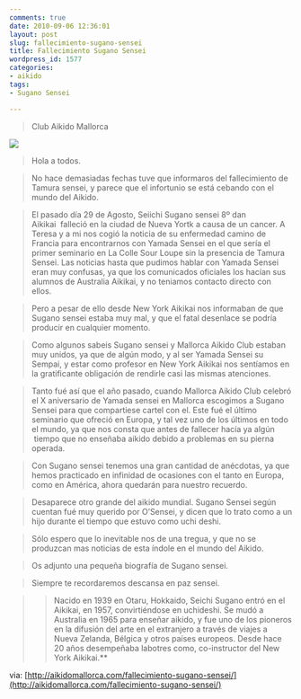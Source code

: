 ```yaml
---
comments: true
date: 2010-09-06 12:36:01
layout: post
slug: fallecimiento-sugano-sensei
title: Fallecimiento Sugano Sensei
wordpress_id: 1577
categories:
- aikido
tags:
- Sugano Sensei

---
```


>Club Aikido Mallorca

[![](http://aikidomallorca.com/wp-content/uploads/sugano-sensei-300x140.jpg)](http://aikidomallorca.com/wp-content/uploads/sugano-sensei.jpg)

>Hola a todos.

>No hace demasiadas fechas tuve que informaros del fallecimiento de Tamura sensei, y parece que el infortunio se está cebando con el mundo del Aikido.

>El pasado día 29 de Agosto, Seiichi Sugano sensei 8º dan Aikikai  falleció en la ciudad de Nueva Yortk a causa de un cancer. A Teresa y a mi nos cogió la noticia de su enfermedad camino de Francia para encontrarnos con Yamada Sensei en el que sería el primer seminario en La Colle Sour Loupe sin la presencia de Tamura Sensei. Las noticias hasta que pudimos hablar con Yamada Sensei eran muy confusas, ya que los comunicados oficiales los hacían sus alumnos de Australia Aikikai, y no teniamos contacto directo con ellos.

>Pero a pesar de ello desde New York Aikikai nos informaban de que Sugano sensei estaba muy mal, y que el fatal desenlace se podría producir en cualquier momento.

>Como algunos sabeis Sugano sensei y Mallorca Aikido Club estaban muy unidos, ya que de algún modo, y al ser Yamada Sensei su Sempai, y estar como profesor en New York Aikikai nos sentíamos en la gratificante obligación de rendirle casi las mismas atenciones.

>Tanto fué así que el año pasado, cuando Mallorca Aikido Club celebró el X aniversario de Yamada sensei en Mallorca escogimos a Sugano Sensei para que compartiese cartel con el. Este fué el último seminario que ofreció en Europa, y tal vez uno de los últimos en todo el mundo, ya que nos consta que antes de fallecer hacía ya algún  tiempo que no enseñaba aikido debido a problemas en su pierna operada.

>Con Sugano sensei tenemos una gran cantidad de anécdotas, ya que hemos practicado en infinidad de ocasiones con el tanto en Europa, como en América, ahora quedarán para nuestro recuerdo.

>Desaparece otro grande del aikido mundial. Sugano Sensei según cuentan fué muy querido por O’Sensei, y dicen que lo trato como a un hijo durante el tiempo que estuvo como uchi deshi.

>Sólo espero que lo inevitable nos de una tregua, y que no se produzcan mas noticias de esta índole en el mundo del Aikido.

>Os adjunto una pequeña biografía de Sugano sensei.

>Siempre te recordaremos descansa en paz sensei.

>>Nacido en 1939 en Otaru, Hokkaido, Seichi Sugano entró en el Aikikai, en 1957, convirtiéndose en uchideshi. Se mudó a Australia en 1965 para enseñar aikido, y fue uno de los pioneros en la difusión del arte en el extranjero a través de viajes a Nueva Zelanda, Bélgica y otros países europeos. Desde hace 20 años desempeñaba labotres como, co-instructor del New York Aikikai.**


via: [http://aikidomallorca.com/fallecimiento-sugano-sensei/](http://aikidomallorca.com/fallecimiento-sugano-sensei/)








